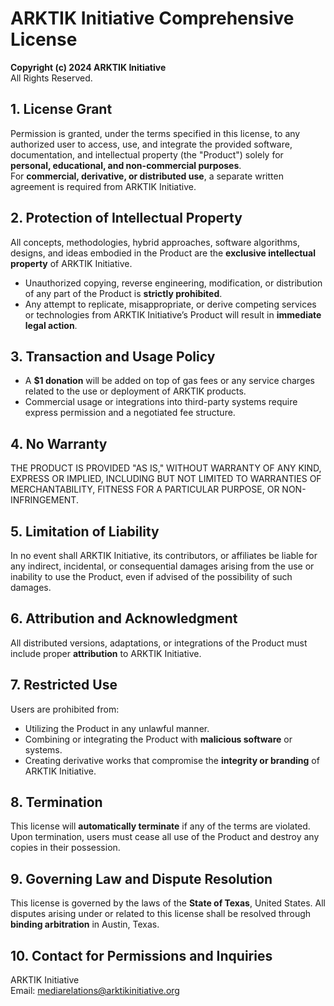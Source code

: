 # ARKTIK Initiative Comprehensive License

**Copyright (c) 2024 ARKTIK Initiative**  
All Rights Reserved.

## 1. License Grant  
Permission is granted, under the terms specified in this license, to any authorized user to access, use, and integrate the provided software, documentation, and intellectual property (the "Product") solely for **personal, educational, and non-commercial purposes**.  
For **commercial, derivative, or distributed use**, a separate written agreement is required from ARKTIK Initiative.

## 2. Protection of Intellectual Property  
All concepts, methodologies, hybrid approaches, software algorithms, designs, and ideas embodied in the Product are the **exclusive intellectual property** of ARKTIK Initiative.  
- Unauthorized copying, reverse engineering, modification, or distribution of any part of the Product is **strictly prohibited**.  
- Any attempt to replicate, misappropriate, or derive competing services or technologies from ARKTIK Initiative’s Product will result in **immediate legal action**.

## 3. Transaction and Usage Policy  
- A **$1 donation** will be added on top of gas fees or any service charges related to the use or deployment of ARKTIK products.
- Commercial usage or integrations into third-party systems require express permission and a negotiated fee structure.

## 4. No Warranty  
THE PRODUCT IS PROVIDED "AS IS," WITHOUT WARRANTY OF ANY KIND, EXPRESS OR IMPLIED, INCLUDING BUT NOT LIMITED TO WARRANTIES OF MERCHANTABILITY, FITNESS FOR A PARTICULAR PURPOSE, OR NON-INFRINGEMENT.

## 5. Limitation of Liability  
In no event shall ARKTIK Initiative, its contributors, or affiliates be liable for any indirect, incidental, or consequential damages arising from the use or inability to use the Product, even if advised of the possibility of such damages.

## 6. Attribution and Acknowledgment  
All distributed versions, adaptations, or integrations of the Product must include proper **attribution** to ARKTIK Initiative.

## 7. Restricted Use  
Users are prohibited from:
- Utilizing the Product in any unlawful manner.
- Combining or integrating the Product with **malicious software** or systems.
- Creating derivative works that compromise the **integrity or branding** of ARKTIK Initiative.

## 8. Termination  
This license will **automatically terminate** if any of the terms are violated. Upon termination, users must cease all use of the Product and destroy any copies in their possession.

## 9. Governing Law and Dispute Resolution  
This license is governed by the laws of the **State of Texas**, United States. All disputes arising under or related to this license shall be resolved through **binding arbitration** in Austin, Texas.

## 10. Contact for Permissions and Inquiries  
ARKTIK Initiative  
Email: mediarelations@arktikinitiative.org
